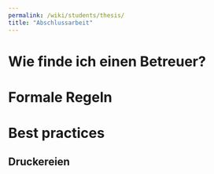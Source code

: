 ```yaml
---
permalink: /wiki/students/thesis/
title: "Abschlussarbeit"
---
```


# Wie finde ich einen Betreuer?

# Formale Regeln

# Best practices

## Druckereien
